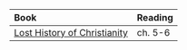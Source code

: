 ---
---

Book | Reading
:--- | :---
[Lost History of Christianity] | ch. 5-6

[Lost History of Christianity]: https://read.amazon.com/?asin=B001FA0V1C

